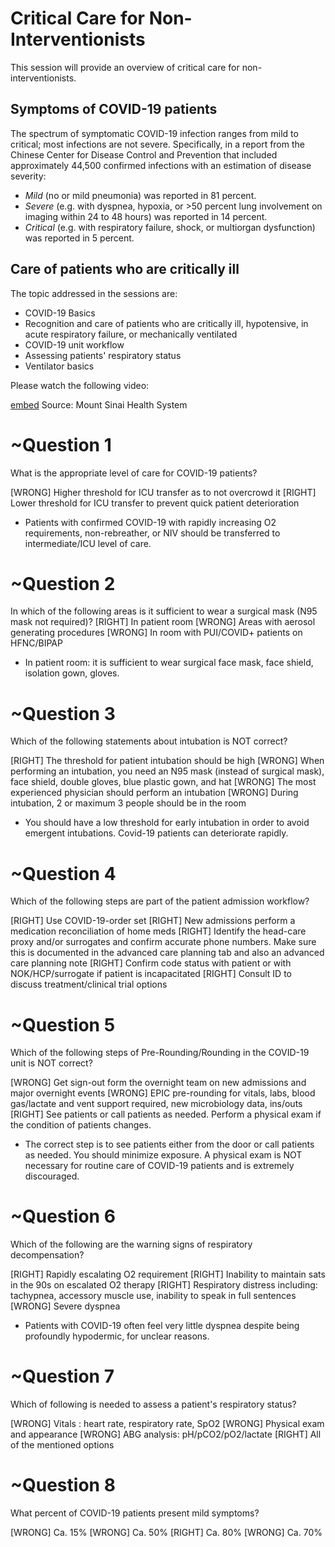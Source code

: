 # Critical Care for Non-Interventionists

This session will provide an overview of critical care for non-interventionists.

## Symptoms of COVID-19 patients

The spectrum of symptomatic COVID-19 infection ranges from mild to critical; most infections are not severe. Specifically, in a report from the Chinese Center for Disease Control and Prevention that included approximately 44,500 confirmed infections with an estimation of disease severity:

- *Mild* (no or mild pneumonia) was reported in 81 percent.
- *Severe* (e.g. with dyspnea, hypoxia, or >50 percent lung involvement on imaging within 24 to 48 hours) was reported in 14 percent.
- *Critical* (e.g. with respiratory failure, shock, or multiorgan dysfunction) was reported in 5 percent.

## Care of patients who are critically ill

The topic addressed in the sessions are:
* COVID-19 Basics
* Recognition and care of patients who are critically ill, hypotensive, in acute respiratory failure, or mechanically ventilated
* COVID-19 unit workflow
* Assessing patients' respiratory status
* Ventilator basics

Please watch the following video: 

[embed](https://www.youtube.com/watch?v=UaZw_ENCyf0&list=PLCT7BA-HcHljIaDw56FoqWILbqGCIxsmG)
Source: Mount Sinai Health System

# ~Question 1
What is the appropriate level of care for COVID-19 patients?

[WRONG] Higher threshold for ICU transfer as to not overcrowd it
[RIGHT] Lower threshold for ICU transfer to prevent quick patient deterioration

* Patients with confirmed COVID-19 with rapidly increasing O2 requirements, non-rebreather, or NIV should be transferred to intermediate/ICU level of care. 

# ~Question 2
In which of the following areas is it sufficient to wear a surgical mask (N95 mask not required)?
[RIGHT] In patient room
[WRONG] Areas with aerosol generating procedures
[WRONG] In room with PUI/COVID+ patients on HFNC/BIPAP
 
* In patient room: it is sufficient to wear surgical face mask, face shield, isolation gown, gloves.

# ~Question 3
Which of the following statements about intubation is NOT correct? 

[RIGHT] The threshold for patient intubation should be high
[WRONG] When performing an intubation, you need an N95 mask (instead of surgical mask), face shield, double gloves, blue plastic gown, and hat 
[WRONG] The most experienced physician should perform an intubation
[WRONG] During intubation, 2 or maximum 3 people should be in the room

* You should have a low threshold for early intubation in order to avoid emergent intubations. Covid-19 patients can deteriorate rapidly. 

# ~Question 4
Which of the following steps are part of the patient admission workflow?

[RIGHT] Use COVID-19-order set
[RIGHT] New admissions perform a medication reconciliation of home meds 
[RIGHT] Identify the head-care proxy and/or surrogates and confirm accurate phone numbers. Make sure this is documented in the advanced care planning tab and also an advanced care planning note
[RIGHT] Confirm code status with patient or with NOK/HCP/surrogate if patient is incapacitated
[RIGHT] Consult ID to discuss treatment/clinical trial options

# ~Question 5
Which of the following steps of Pre-Rounding/Rounding in the COVID-19 unit is NOT correct?

[WRONG] Get sign-out form the overnight team on new admissions and major overnight events
[WRONG] EPIC pre-rounding for vitals, labs, blood gas/lactate and vent support required, new microbiology data, ins/outs
[RIGHT] See patients or call patients as needed. Perform a physical exam if the condition of patients changes.

* The correct step is to see patients either from the door or call patients as needed. You should minimize exposure. A physical exam is NOT necessary for routine care of COVID-19 patients and is extremely discouraged.

# ~Question 6
Which of the following are the warning signs of respiratory decompensation? 

[RIGHT] Rapidly escalating O2 requirement 
[RIGHT] Inability to maintain sats in the 90s on escalated O2 therapy
[RIGHT] Respiratory distress including: tachypnea, accessory muscle use, inability to speak in full sentences
[WRONG] Severe dyspnea 

* Patients with COVID-19 often feel very little dyspnea despite being profoundly hypodermic, for unclear reasons.

# ~Question 7
Which of following is needed to assess a patient's respiratory status? 

[WRONG] Vitals : heart rate, respiratory rate, SpO2 
[WRONG] Physical exam and appearance
[WRONG] ABG analysis: pH/pCO2/pO2/lactate
[RIGHT] All of the mentioned options

# ~Question 8
What percent of COVID-19 patients present mild symptoms?

[WRONG] Ca. 15%
[WRONG] Ca. 50%
[RIGHT] Ca. 80%
[WRONG] Ca. 70%



